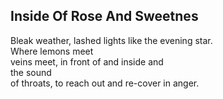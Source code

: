 Inside Of Rose And Sweetnes
---------------------------
Bleak weather, lashed lights like the evening star.  
Where lemons meet  
veins meet, in front of and inside and  
the sound  
of throats, to reach out and re-cover in anger.  

